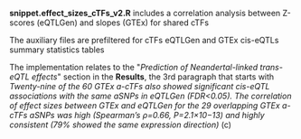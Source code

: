**snippet.effect_sizes_cTFs_v2.R** includes a correlation analysis between Z-scores (eQTLGen) and slopes (GTEx) for shared cTFs <br>

The auxiliary files are prefiltered for cTFs eQTLGen and GTEx cis-eQTLs summary statistics tables

The implementation relates to the "*Prediction of Neandertal-linked trans-eQTL effects*" section in the **Results**, the 3rd paragraph that starts with <br>
*Twenty-nine of the 60 GTEx a-cTFs also showed significant cis-eQTL associations with the same aSNPs in eQTLGen (FDR<0.05). The correlation of effect sizes between GTEx and eQTLGen for the 29 overlapping GTEx a-cTFs aSNPs was high (Spearman’s ρ=0.66, P=2.1×10−13) and highly consistent (79% showed the same expression direction)* (c)
